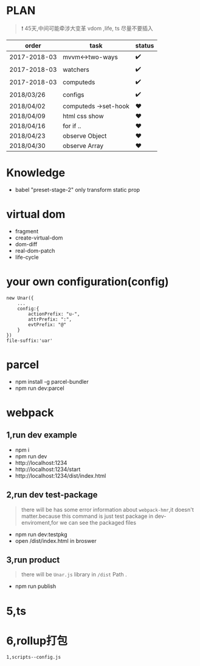  
 
# PLAN
> :heavy_exclamation_mark: 45天,中间可能牵涉大变革 vdom ,life, ts 尽量不要插入

order | task | status
----  |----  | ---- 
2017-2018-03 | mvvm<->two-ways | :heavy_check_mark:
2017-2018-03 | watchers | :heavy_check_mark:
2017-2018-03 | computeds | :heavy_check_mark:
2018/03/26  | configs | :heavy_check_mark:
2018/04/02  | computeds ->set-hook  | :hearts: 
2018/04/09  | html css show  | :hearts: 
2018/04/16  | for if ..  | :hearts: 
2018/04/23  | observe Object  | :hearts: 
2018/04/30 | observe Array  | :hearts: 
# Knowledge
+ babel "preset-stage-2" only transform static prop
# virtual dom
- fragment
- create-virtual-dom
- dom-diff
- real-dom-patch
- life-cycle
# your own configuration(config)
    new Unar({
        ...
        config:{
            actionPrefix: "u-",
            attrPrefix: ":",
            evtPrefix: "@"
        }
    })
    file-suffix:'uar'

# parcel
+ npm install -g parcel-bundler
+ npm run dev:parcel
# webpack
## 1,run dev example
+ npm i
+ npm run dev
+ http://localhost:1234 
+ http://localhost:1234/start
+ http://localhost:1234/dist/index.html
## 2,run dev test-package
> there will be has some error information about `webpack-hmr`,it doesn't matter.because this command is just test package  in dev-enviroment,for we can see the packaged files
+ npm run dev:testpkg
+ open /dist/index.html in broswer

## 3,run product
> there will be `Unar.js` library in `/dist` Path .
+ npm run publish

# 5,ts
# 6,rollup打包
    1,scripts--config.js

